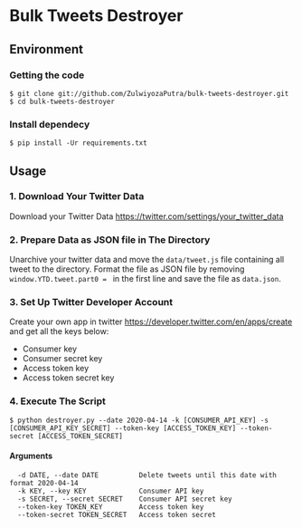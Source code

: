 # Bulk Tweets Destroyer

## Environment
### Getting the code

```
$ git clone git://github.com/ZulwiyozaPutra/bulk-tweets-destroyer.git
$ cd bulk-tweets-destroyer

```

### Install dependecy
```
$ pip install -Ur requirements.txt
```

## Usage

### 1. Download Your Twitter Data
Download your Twitter Data https://twitter.com/settings/your_twitter_data

### 2. Prepare Data as JSON file in The Directory
Unarchive your twitter data and move the `data/tweet.js` file containing all tweet to the directory. Format the file as JSON file by removing `window.YTD.tweet.part0 = ` in the first line and save the file as `data.json`.

### 3. Set Up Twitter Developer Account
Create your own app in twitter https://developer.twitter.com/en/apps/create and get all the keys below:
- Consumer key
- Consumer secret key
- Access token key
- Access token secret key

### 4. Execute The Script

```
$ python destroyer.py --date 2020-04-14 -k [CONSUMER_API_KEY] -s [CONSUMER_API_KEY_SECRET] --token-key [ACCESS_TOKEN_KEY] --token-secret [ACCESS_TOKEN_SECRET]
```

#### Arguments
```
  -d DATE, --date DATE          Delete tweets until this date with format 2020-04-14
  -k KEY, --key KEY             Consumer API key
  -s SECRET, --secret SECRET    Consumer API secret key
  --token-key TOKEN_KEY         Access token key
  --token-secret TOKEN_SECRET   Access token secret
  ```

